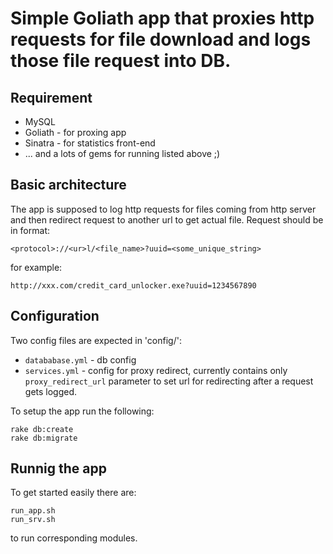 # Simple Goliath app that proxies http requests for file download and logs those file request into DB.

## Requirement
 
 - MySQL
 - Goliath - for proxing app
 - Sinatra - for statistics front-end
 - ... and a lots of gems for running listed above ;)

## Basic architecture
The app is supposed to log http requests for files coming from http server and then redirect request to another url to get actual file. Request should be in format:

    <protocol>://<ur>l/<file_name>?uuid=<some_unique_string>

for example:

    http://xxx.com/credit_card_unlocker.exe?uuid=1234567890

## Configuration
Two config files are expected in 'config/':
 
 - `datababase.yml` - db config
 - `services.yml`   - config for proxy redirect, currently contains only `proxy_redirect_url` parameter to set url for redirecting after a request gets logged.

To setup the app run the following:

    rake db:create
    rake db:migrate

## Runnig the app
To get started easily there are:

    run_app.sh
    run_srv.sh

to run corresponding modules.

